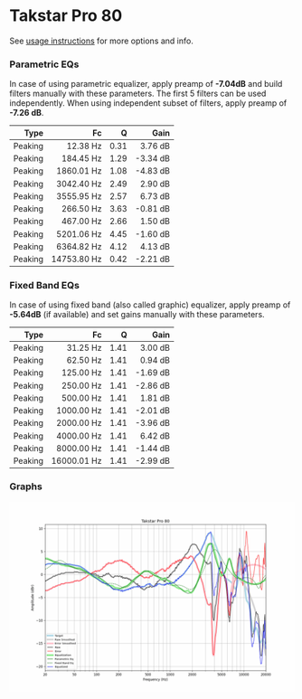 # Takstar Pro 80
See [usage instructions](https://github.com/jaakkopasanen/AutoEq#usage) for more options and info.

### Parametric EQs
In case of using parametric equalizer, apply preamp of **-7.04dB** and build filters manually
with these parameters. The first 5 filters can be used independently.
When using independent subset of filters, apply preamp of **-7.26 dB**.

| Type    | Fc          |    Q | Gain     |
|--------:|------------:|-----:|---------:|
| Peaking | 12.38 Hz    | 0.31 | 3.76 dB  |
| Peaking | 184.45 Hz   | 1.29 | -3.34 dB |
| Peaking | 1860.01 Hz  | 1.08 | -4.83 dB |
| Peaking | 3042.40 Hz  | 2.49 | 2.90 dB  |
| Peaking | 3555.95 Hz  | 2.57 | 6.73 dB  |
| Peaking | 266.50 Hz   | 3.63 | -0.81 dB |
| Peaking | 467.00 Hz   | 2.66 | 1.50 dB  |
| Peaking | 5201.06 Hz  | 4.45 | -1.60 dB |
| Peaking | 6364.82 Hz  | 4.12 | 4.13 dB  |
| Peaking | 14753.80 Hz | 0.42 | -2.21 dB |

### Fixed Band EQs
In case of using fixed band (also called graphic) equalizer, apply preamp of **-5.64dB**
(if available) and set gains manually with these parameters.

| Type    | Fc          |    Q | Gain     |
|--------:|------------:|-----:|---------:|
| Peaking | 31.25 Hz    | 1.41 | 3.00 dB  |
| Peaking | 62.50 Hz    | 1.41 | 0.94 dB  |
| Peaking | 125.00 Hz   | 1.41 | -1.69 dB |
| Peaking | 250.00 Hz   | 1.41 | -2.86 dB |
| Peaking | 500.00 Hz   | 1.41 | 1.81 dB  |
| Peaking | 1000.00 Hz  | 1.41 | -2.01 dB |
| Peaking | 2000.00 Hz  | 1.41 | -3.96 dB |
| Peaking | 4000.00 Hz  | 1.41 | 6.42 dB  |
| Peaking | 8000.00 Hz  | 1.41 | -1.44 dB |
| Peaking | 16000.01 Hz | 1.41 | -2.99 dB |

### Graphs
![](./Takstar%20Pro%2080.png)